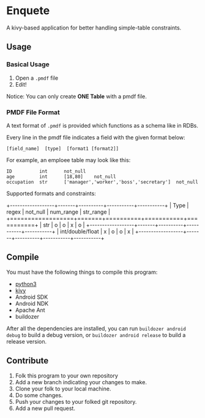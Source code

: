 Enquete
=======
A kivy-based application for better
handling simple-table constraints.

Usage
-----

### Basical Usage
1. Open a `.pmdf` file
2. Edit!

Notice: You can only create **ONE Table** with a pmdf file.

### PMDF File Format
A text format of `.pmdf` is provided which functions
as a schema like in RDBs.

Every line in the pmdf file indicates a field with the given format below:

```
[field_name]  [type]  [format1 [format2]]
```

For example, an emploee table may look like this:

```
ID          int      not_null
age         int      [18,80]    not_null
occupation  str      ['manager','worker','boss','secretary']  not_null
```

Supported formats and constraints:

+------------------+-------+----------+-----------+-----------+
|       Type       | regex | not_null | num_range | str_range |
+==================+=======+==========+===========+===========+
|       str        |   o   |    o     |     x     |     o     |
+------------------+-------+----------+-----------+-----------+
| int/double/float |   x   |    o     |     o     |     x     |
+------------------+-------+----------+-----------+-----------+


Compile
-------
You must have the following things to compile this program:

- [python3](http://www.python.org)
- [kivy](http://github.com/kivy/kivy)
- Android SDK
- Android NDK
- Apache Ant
- buildozer

After all the dependencies are installed,
you can run `buildozer android debug` to build a
debug version, or `buildozer android release` to
build a release version.

Contribute
----------
1. Folk this program to your own repository
2. Add a new branch indicating your changes to make.
3. Clone your folk to your local machine.
4. Do some changes.
5. Push your changes to your folked git repository.
6. Add a new pull request.
